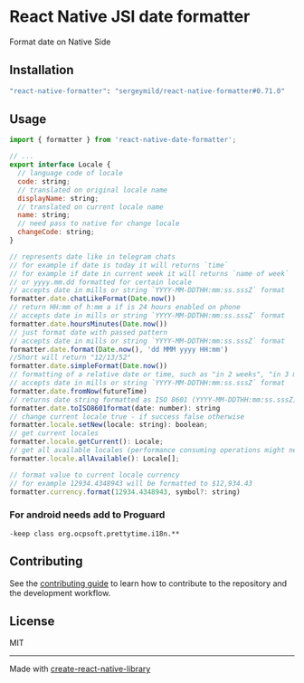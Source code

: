 # React Native JSI date formatter
Format date on Native Side
## Installation

```sh
"react-native-formatter": "sergeymild/react-native-formatter#0.71.0"
```

## Usage

```js
import { formatter } from 'react-native-date-formatter';

// ...
export interface Locale {
  // language code of locale
  code: string;
  // translated on original locale name
  displayName: string;
  // translated on current locale name
  name: string;
  // need pass to native for change locale
  changeCode: string;
}

// represents date like in telegram chats
// for example if date is today it will returns `time`
// for example if date in current week it will returns `name of week`
// or yyyy.mm.dd formatted for certain locale
// accepts date in mills or string `YYYY-MM-DDTHH:mm:ss.sssZ` format
formatter.date.chatLikeFormat(Date.now())
// return HH:mm of h:mm a if is 24 hours enabled on phone
// accepts date in mills or string `YYYY-MM-DDTHH:mm:ss.sssZ` format
formatter.date.hoursMinutes(Date.now())
// just format date with passed pattern
// accepts date in mills or string `YYYY-MM-DDTHH:mm:ss.sssZ` format
formatter.date.format(Date.now(), 'dd MMM yyyy HH:mm')
//Short will return "12/13/52"
formatter.date.simpleFormat(Date.now())
// formatting of a relative date or time, such as "in 2 weeks", "in 3 months"
// accepts date in mills or string `YYYY-MM-DDTHH:mm:ss.sssZ` format
formatter.date.fromNow(futureTime)
// returns date string formatted as ISO 8601 (YYYY-MM-DDTHH:mm:ss.sssZ)
formatter.date.toISO8601format(date: number): string
// change current locale true - if success false otherwise
formatter.locale.setNew(locale: string): boolean;
// get current locales
formatter.locale.getCurrent(): Locale;
// get all available locales (performance consuming operations might need to cache)
formatter.locale.allAvailable(): Locale[];

// format value to current locale currency
// for example 12934.4348943 will be formatted to $12,934.43
formatter.currency.format(12934.4348943, symbol?: string)
```


### For android needs add to Proguard
`-keep class org.ocpsoft.prettytime.i18n.**`

## Contributing

See the [contributing guide](CONTRIBUTING.md) to learn how to contribute to the repository and the development workflow.

## License

MIT

---

Made with [create-react-native-library](https://github.com/callstack/react-native-builder-bob)
